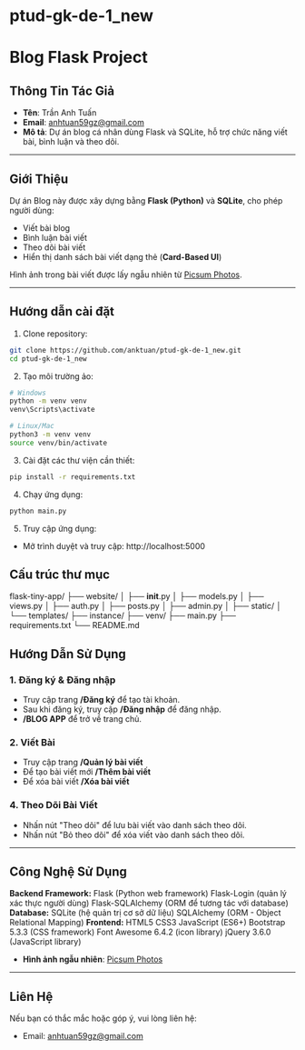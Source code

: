 # ptud-gk-de-1_new
# Blog Flask Project

## Thông Tin Tác Giả
- **Tên**: Trần Anh Tuấn
- **Email**: anhtuan59gz@gmail.com
- **Mô tả**: Dự án blog cá nhân dùng Flask và SQLite, hỗ trợ chức năng viết bài, bình luận và theo dõi.

---

## Giới Thiệu
Dự án Blog này được xây dựng bằng **Flask (Python)** và **SQLite**, cho phép người dùng:
- Viết bài blog
- Bình luận bài viết
- Theo dõi bài viết
- Hiển thị danh sách bài viết dạng thẻ (**Card-Based UI**)

Hình ảnh trong bài viết được lấy ngẫu nhiên từ [Picsum Photos](https://picsum.photos/).

---

## Hướng dẫn cài đặt

1. Clone repository:
```bash
git clone https://github.com/anktuan/ptud-gk-de-1_new.git
cd ptud-gk-de-1_new
```

2. Tạo môi trường ảo:
```bash
# Windows
python -m venv venv
venv\Scripts\activate

# Linux/Mac
python3 -m venv venv
source venv/bin/activate
```

3. Cài đặt các thư viện cần thiết:
```bash
pip install -r requirements.txt
```

4. Chạy ứng dụng:
```bash
python main.py
```

5. Truy cập ứng dụng:
- Mở trình duyệt và truy cập: http://localhost:5000

## Cấu trúc thư mục

flask-tiny-app/
├── website/
│   ├── __init__.py
│   ├── models.py
│   ├── views.py
│   ├── auth.py
│   ├── posts.py
│   ├── admin.py
│   ├── static/
│   └── templates/
├── instance/
├── venv/
├── main.py
├── requirements.txt
└── README.md

## Hướng Dẫn Sử Dụng
### 1. Đăng ký & Đăng nhập
- Truy cập trang **/Đăng ký** để tạo tài khoản.
- Sau khi đăng ký, truy cập **/Đăng nhập** để đăng nhập.
- **/BLOG APP** để trở về trang chủ.

### 2. Viết Bài
- Truy cập trang **/Quản lý bài viết**
- Để tạo bài viết mới **/Thêm bài viết**
- Để xóa bài viết **/Xóa bài viết**

### 4. Theo Dõi Bài Viết
- Nhấn nút "Theo dõi" để lưu bài viết vào danh sách theo dõi.
- Nhấn nút "Bỏ theo dõi" để xóa viết vào danh sách theo dõi.
---

## Công Nghệ Sử Dụng
**Backend Framework:**
Flask (Python web framework)
Flask-Login (quản lý xác thực người dùng)
Flask-SQLAlchemy (ORM để tương tác với database)
**Database:**
SQLite (hệ quản trị cơ sở dữ liệu)
SQLAlchemy (ORM - Object Relational Mapping)
**Frontend:**
HTML5
CSS3
JavaScript (ES6+)
Bootstrap 5.3.3 (CSS framework)
Font Awesome 6.4.2 (icon library)
jQuery 3.6.0 (JavaScript library)
- **Hình ảnh ngẫu nhiên**: [Picsum Photos](https://picsum.photos/)

---

## Liên Hệ
Nếu bạn có thắc mắc hoặc góp ý, vui lòng liên hệ:
- Email: anhtuan59gz@gmail.com


